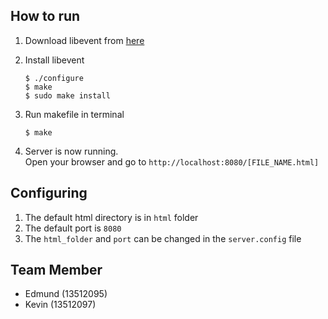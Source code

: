 ## How to run
1. Download libevent from [here](http://sourceforge.net/projects/levent/files/libevent/libevent-2.1/libevent-2.1.5-beta.tar.gz/download)
2. Install libevent  

     ```
     $ ./configure   
     $ make    
     $ sudo make install   
     ```
3. Run makefile in terminal
     ```
     $ make
     ```
4. Server is now running.  
Open your browser and go to `http://localhost:8080/[FILE_NAME.html]` 

## Configuring
1. The default html directory is in `html` folder  
2. The default port is `8080`
3. The `html_folder` and `port` can be changed in the `server.config` file

## Team Member
* Edmund (13512095)
* Kevin (13512097)